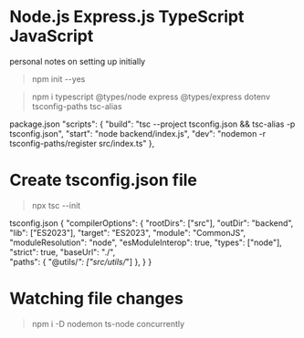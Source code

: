 # Node.js Express.js TypeScript JavaScript

personal notes on setting up initially

>npm init --yes

>npm i typescript @types/node express @types/express dotenv tsconfig-paths tsc-alias

package.json
"scripts": {
    "build": "tsc --project tsconfig.json && tsc-alias -p tsconfig.json",
    "start": "node backend/index.js",
    "dev": "nodemon -r tsconfig-paths/register src/index.ts"
  },


# Create tsconfig.json file
>npx tsc --init

tsconfig.json
{
    "compilerOptions": {
      "rootDirs": ["src"],
      "outDir": "backend",
      "lib": ["ES2023"],
      "target": "ES2023",
      "module": "CommonJS",
      "moduleResolution": "node",
      "esModuleInterop": true,
      "types": ["node"],
      "strict": true,
      "baseUrl": "./",                                  
      "paths": {
        "@utils/*": ["src/utils/*"]
      },
    }
}

# Watching file changes
>npm i -D nodemon ts-node concurrently
